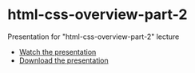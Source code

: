 # html-css-overview-part-2

Presentation for "html-css-overview-part-2" lecture

- [Watch the presentation](https://dolgachio.github.io/angular-rxjs-lecture/)
- [Download the presentation](https://github.com/dolgachio/angular-rxjs-lecture/archive/master.zip)

